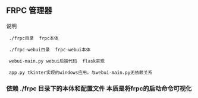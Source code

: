 ## FRPC 管理器


说明
```
 ./frpc目录  frpc本体

 ./frpc-webui目录  frpc-webui本体

 webui-main.py webui后端代码  flask实现

 app.py tkinter实现的windows应用。与webui-main.py无依赖关系

```


### 依赖 ./frpc 目录下的本体和配置文件 本质是将frpc的启动命令可视化


